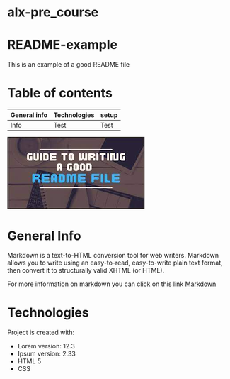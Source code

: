 # alx-pre_course
# README-example
This is an example of a good README file

# Table of contents

General info    | Technologies     | setup 
------------- | ------------- | --------    |
Info      |  Test         |   Test      |


![README-example](https://github.com/FeverCode/README-example/blob/main/download.jpeg)

# General Info
Markdown is a text-to-HTML conversion tool for web writers. Markdown allows you to write using an easy-to-read, easy-to-write plain text format, then convert it to structurally valid XHTML (or HTML).

For more information on markdown you can click on this link <a href="https://en.wikipedia.org/wiki/Markdown">Markdown</a>

# Technologies

Project is created with:
* Lorem version: 12.3
* Ipsum version: 2.33
* HTML 5
* CSS









